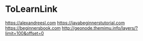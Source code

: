 # ToLearnLink
https://alexandreesl.com
https://javabeginnerstutorial.com
https://beginnersbook.com
http://geonode.themimu.info/layers/?limit=100&offset=0
